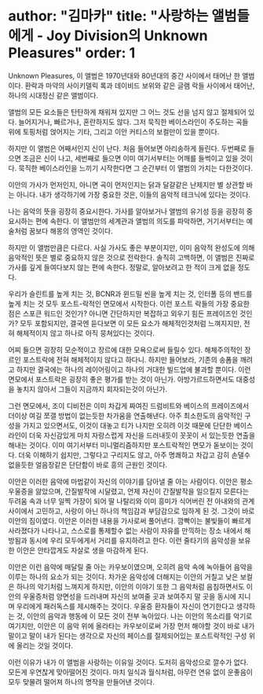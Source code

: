 author: "김마카"
title: "사랑하는 앨범들에게 - Joy Division의 Unknown Pleasures"
order: 1
==========

Unknown Pleasures, 이 앨범은 1970년대와 80년대의 중간 사이에서 태어난 한 앨범이다.
환락과 마약의 사이키델릭 록과 데이비드 보위와 같은 글램 락들 사이에서 태어난, 하나의 시대정신 같은 앨범이다.

앨범의 모든 요소들은 탄탄하게 채워져 있지만 그 어느 것도 선을 넘지 않고 절제되어 있다.
늘어지거나, 빠르거나, 혼란하지도 않다. 그저 묵직한 베이스라인이 주도하는 곡들 위에 토핑처럼 얹어지는 기타,
그리고 이안 커티스의 보컬만이 있을 뿐이다.

하지만 이 앨범은 어째서인지 신이 난다. 처음 들어보면 아리송하게 들린다. 두번째로 들으면 조금은 신이 나고,
세번째로 들으면 이미 여기서부터는 어깨를 들썩이고 있을 것이다. 묵직한 베이스라인을 느끼기 시작한다면 그 순간부터 이 앨범의 가치는 다한것이다.

이안의 가사가 먼저인지, 아니면 곡이 먼저인지는 닭과 달걀같은 난제지만 별 상관할 바는 아니다.
내가 생각하기에 가장 중요한 것은, 이들의 음악적 테크닉에 있다는 것이다.

나는 음악의 뜻을 굉장히 중요시한다. 가사를 알아보거나 앨범의 유기성 등을 굉장히 중요시하는 편에 속한다.
이 앨범만의 세계관과 앨범의 의도를 파악하면, 거기서부터는 예술처럼 꿈보다 해몽의 영역인 것이다.

하지만 이 앨범만큼은 다르다. 사실 가사도 좋은 부분이지만, 이미 음악적 완성도에 의해 음악적인 뜻은 별로 중요하지 않은 것으로 전락한다.
솔직히 고백하면, 이 앨범은 진짜로 가사를 깊게 들여다보지 않는 편에 속한다. 정말로, 알아보려고 한 적이 크게 없을 정도다.

우리가 슬린트를 높게 치는 것, BCNR과 윈드밀 씬을 높게 치는 것, 인터폴 등의 밴드를 높게 치는 것 모두 포스트-락적인 면모에서 시작한다.
이런 포스트 락들의 가장 중요한 점은 스포큰 워드인 것인가? 아니면 간단하지만 복잡하고 외우기 힘든 프레이즈인 것인가?
모두 포함되지만, 결국엔 듣다보면 이 모든 요소가 해체적인것처럼 느껴지지만, 전혀 해체적이지 않고 하나로 아직 뭉쳐있다는 것이다.

어찌 들으면 굉장히 모순적이고 장르에 대한 모욕으로써 들릴수 있다. 해체주의적인 장르인 포스트락에 전혀 해체적이지 않다고 하다니.
하지만 들어보라, 기존의 송폼을 깨려고 하지만 결국에는 하나의 레이어링이고 하나의 거대한 빌드업에 불과할 뿐이다. 이런 면모에서 포스트락은 굉장히 좋은 평가를 받는 것이 아닌가. 아방가르드하면서도 대중성을 놓치지 않아서 그들이 지금까지 회자되는것이 아닌가.

그런 면모에서, 조이 디비전은 이미 차갑게 짜여진 드럼비트와 베이스의 프레이즈에서 더이상 여길 쪼갤 방법이 없는듯한 차가움을 연출해낸다.
아주 최소한도의 음악적인 구성을 가지고 있으면서도, 이것이 대놓고 티가 나지만 오히려 이것 때문에 단단한 베이스라인이 더욱 자신감있게 마치 자랑스럽게 자신을 드러내듯이 꼿꼿이 서 있는듯한 연출을 해내는 것이다. 이미 여기서부터 미니멀리즘하지만 포스트락적인 면모가 돋보이는 것이다.
더욱 이해하기 쉽지만, 그렇다고 구리지도 않고, 아주 명쾌하고 차갑고 감히 손댈수 없을듯한 얼음장같은 단단함이 바로 흥의 근원인 것이다.

이안은 이러한 음악에 마법같이 자신의 이야기를 담아낼 줄 아는 사람이다. 이안은 평소 우울증을 앓았으며, 간질발작에 시달렸고, 언제 자신이 간질발작을 일으킬지 모른다는 두려움 속과 너무 일찍 가장이 되어 딸 나탈리와 이미 흥미가 식어버린 전 아내와의 관계 사이에서 고민하고,
사랑이 아닌 하나의 책임감과 부담감으로 임하게 된 것. 그것이 바로 이안의 짐이였다. 이안은 이러한 내용을 가사로써 풀어낸다.
깜빡이는 불빛들이 빠르게 사라졌다가 나타나고, 스스로를 통제할수 없는 사람이 자유를 만끽하는 장소 내에서 해방됨과 동시에 우리 모두에게서 거리를 유지하려고 한다. 이런 줄타기의 음악성을 보유한 이안은 안타깝게도 자살로 생을 마감하게 된다.

이안은 이런 음악에 매달릴 줄 아는 카우보이였으며, 오히려 음악 속에 녹아들어 음악을 이루는 하나의 요소가 되는 것이다.
차가운 음악성에 더해지는 이안의 거칠고 낮은 보컬은 하나의 악기처럼 느껴지게 하지만, 이안의 이야기 또한 그 음악처럼 음침하면서도 이안의 우울증처럼 양면성을 드러내며 자신의 보여줄 곳과 보여주지 말 곳을 동시에 지니며 우리에게 패러독스를 제시해주는 것이다.
우울증 환자들이 자신이 연기한다고 생각하는 것, 이안의 음악과 행동에 이 모든 것이 전부 녹아있다. 나는 이안의 목소리를 악기로 여기지만,
이안은 이 음악 위에 올라타는 카우보이로써 가장 먼저 해야할 것이 바로 내가 말이고 말이 내가 된다는 생각으로 자신의 페이스를 절제되어있는 포스트락적인 구성 위에 올리는 것일 것이다.

이런 이유가 내가 이 앨범을 사랑하는 이유일 것이다. 도저히 음악성으로 깔수가 없다. 모든게 우연찮게 맞아떨어진 것이다. 마치 일식과 월식처럼,
아무런 연유 없이 운좋음이 모두 맞물려 떨어져 하나의 명작을 만들어낸 것이다.